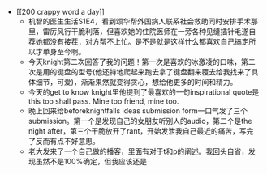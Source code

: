 - [[200 crappy word a day]]
	- 机智的医生生活S1E4，看到颂华帮外国病人联系社会救助同时安排手术那里，雷厉风行干脆利落，但喜欢她的住院医师在一旁各种见缝插针毛遂自荐她都没有接茬，对方帮不上忙。是不是就是这样什么都喜欢自己搞定所以才单身至今啊。
	- 今天knight第二次回答了我的问题！第一次是喜欢的冰激凌的口味，第二次是用的键盘的型号(他还特地爬起来跑去拿了键盘翻来覆去给我找来了具体细节，可爱)，渐渐果然就变得贪心，想给他更多的时间和精力。
	- 今天的get to know knight里他提到了最喜欢的一句inspirational quote是this too shall pass. Mine too friend, mine too.
	- 晚上回来给beforeknightfalls ideas submission form一口气发了三个submission。第一个是发现自己的女朋友听别人的audio，第二个是the night after，第三个干脆放开了rant，开始发泄我自己最近的痛苦，写完了反而有点不好意思。
	- 老大发来了一个自己做的播客，里面有对于t和p的阐述。我回头自省，发现虽然不是100%确定，但我应该还是